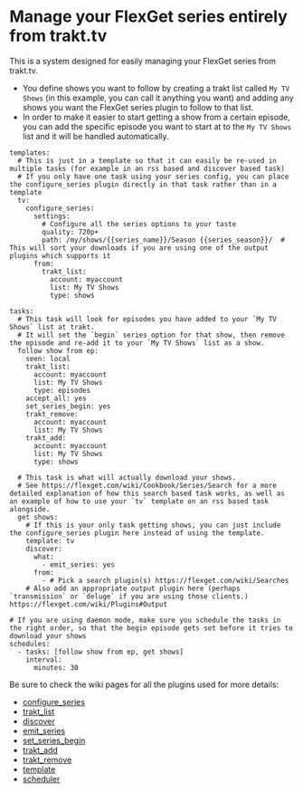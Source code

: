 # Manage your FlexGet series entirely from trakt.tv
This is a system designed for easily managing your FlexGet series from trakt.tv.

- You define shows you want to follow by creating a trakt list called `My TV Shows` (in this example, you can call it anything you want) and adding any shows you want the FlexGet series plugin to follow to that list.
- In order to make it easier to start getting a show from a certain episode, you can add the specific episode you want to start at to the `My TV Shows` list and it will be handled automatically.

```
templates:
  # This is just in a template so that it can easily be re-used in multiple tasks (for example in an rss based and discover based task)
  # If you only have one task using your series config, you can place the configure_series plugin directly in that task rather than in a template
  tv:
    configure_series:
      settings:
        # Configure all the series options to your taste
        quality: 720p+
        path: /my/shows/{{series_name}}/Season {{series_season}}/  # This will sort your downloads if you are using one of the output plugins which supports it
      from:
        trakt_list:
          account: myaccount
          list: My TV Shows
          type: shows
  
tasks:
  # This task will look for episodes you have added to your `My TV Shows` list at trakt.
  # It will set the `begin` series option for that show, then remove the episode and re-add it to your `My TV Shows` list as a show.
  follow show from ep:
    seen: local
    trakt_list:
      account: myaccount
      list: My TV Shows
      type: episodes
    accept_all: yes
    set_series_begin: yes
    trakt_remove:
      account: myaccount
      list: My TV Shows
    trakt_add:
      account: myaccount
      list: My TV Shows
      type: shows

  # This task is what will actually download your shows.
  # See https://flexget.com/wiki/Cookbook/Series/Search for a more detailed explanation of how this search based task works, as well as an example of how to use your `tv` template on an rss based task alongside.
  get shows:
    # If this is your only task getting shows, you can just include the configure_series plugin here instead of using the template.
    template: tv
    discover:
      what:
        - emit_series: yes
      from:
        - # Pick a search plugin(s) https://flexget.com/wiki/Searches
    # Also add an appropriate output plugin here (perhaps `transmission` or `deluge` if you are using those clients.) https://flexget.com/wiki/Plugins#Output

# If you are using daemon mode, make sure you schedule the tasks in the right order, so that the begin episode gets set before it tries to download your shows
schedules:
  - tasks: [follow show from ep, get shows]
    interval:
      minutes: 30
```

Be sure to check the wiki pages for all the plugins used for more details:
- [configure_series](/Plugins/configure_series)
- [trakt_list](/Plugins/trakt_list)
- [discover](/Plugins/discover)
- [emit_series](/Plugins/emit_series)
- [set_series_begin](/Plugins/set_series_begin)
- [trakt_add](/Plugins/trakt_add)
- [trakt_remove](/Plugins/trakt_remove)
- [template](/Plugins/template)
- [scheduler](/Plugins/Daemon/scheduler)